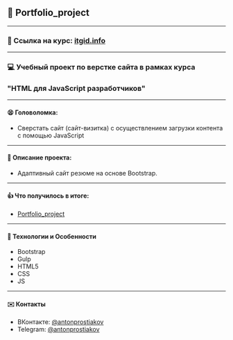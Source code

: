 
## :pushpin: Portfolio_project
___
### :link: Ссылка на курс: [itgid.info](https://itgid.info/)

___
### :computer: Учебный проект по верстке сайта в рамках курса 
### "HTML для JavaScript разработчиков" 
___
#### :tired_face: Головоломка:

- Сверстать сайт (сайт-визитка) с осуществлением загрузки контента с помощью JavaScript
___
#### :memo: Описание проекта: 

- Адаптивный сайт резюме на основе Bootstrap. 
___ 

#### :thumbsup: Что получилось в итоге: 

- [Portfolio_project](https://tony7-the-human.github.io/Portfolio_project/)
___ 
#### :rocket: Технологии и Особенности
* Bootstrap
* Gulp 
* HTML5
* CSS 
* JS

___
#### :envelope: Контакты
* ВКонтакте: [@antonprostiakov](https://vk.com/tony7_the_human)
* Telegram: [@antonprostiakov](https://t.me/Tony7_The_Human)
